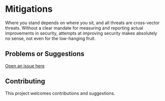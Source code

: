 # Mitigations

Where you stand depends on where you sit, and all threats are cross-vector threats. Without a clear mandate for measuring and reporting actual improvements in security, attempts at improving security makes absolutely no sense, not even for the low-hanging fruit. 

## Problems or Suggestions

[Open an issue here](https://github.com/tymyrddin/orchard/issues)

## Contributing

This project welcomes contributions and suggestions. 

